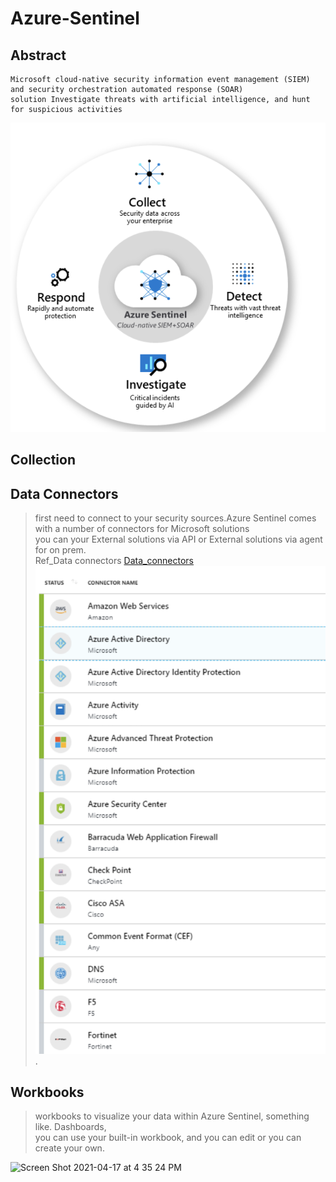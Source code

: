 Azure-Sentinel
=========

Abstract
--------
    Microsoft cloud-native security information event management (SIEM) and security orchestration automated response (SOAR) 
    solution Investigate threats with artificial intelligence, and hunt for suspicious activities    
![image](https://github.com/Maboalenen/Azure_Sentinel/blob/main/sentinel.png)

Collection
--------

Data Connectors
-----
  > first need to connect to your security sources.Azure Sentinel comes with a number of connectors for Microsoft solutions  
  > you can your External solutions via API or External solutions via agent for on prem.  
  > Ref_Data connectors <a href='https://docs.microsoft.com/en-us/azure/sentinel/connect-data-sources' target='_blank'>Data_connectors</a>   
![alt text](https://github.com/Maboalenen/Azure_Sentinel/blob/main/connectors.png?raw=true). 

Workbooks
----
> workbooks to visualize your data within Azure Sentinel, something like. Dashboards,  
> you can use your built-in workbook, and you can edit or you can create your own.
 
<img width="716" alt="Screen Shot 2021-04-17 at 4 35 24 PM" src="https://user-images.githubusercontent.com/49055941/115115048-ecb50b80-9f9a-11eb-8840-14b17e305be8.png">


